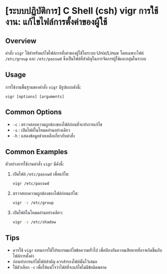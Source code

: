# [ระบบปฏิบัติการ] C Shell (csh) vigr การใช้งาน: แก้ไขไฟล์การตั้งค่าของผู้ใช้

## Overview
คำสั่ง `vigr` ใช้สำหรับแก้ไขไฟล์การตั้งค่าของผู้ใช้ในระบบ Unix/Linux โดยเฉพาะไฟล์ `/etc/group` และ `/etc/passwd` ซึ่งเป็นไฟล์ที่สำคัญในการจัดการผู้ใช้และกลุ่มในระบบ

## Usage
การใช้งานพื้นฐานของคำสั่ง `vigr` มีรูปแบบดังนี้:

```
vigr [options] [arguments]
```

## Common Options
- `-c` : ตรวจสอบความถูกต้องของไฟล์ก่อนที่จะทำการแก้ไข
- `-s` : เปิดไฟล์ในโหมดอ่านอย่างเดียว
- `-h` : แสดงข้อมูลช่วยเหลือเกี่ยวกับคำสั่ง

## Common Examples
ตัวอย่างการใช้งานคำสั่ง `vigr` มีดังนี้:

1. เปิดไฟล์ `/etc/passwd` เพื่อแก้ไข:
   ```bash
   vigr /etc/passwd
   ```

2. ตรวจสอบความถูกต้องของไฟล์ก่อนแก้ไข:
   ```bash
   vigr -c /etc/group
   ```

3. เปิดไฟล์ในโหมดอ่านอย่างเดียว:
   ```bash
   vigr -s /etc/shadow
   ```

## Tips
- ควรใช้ `vigr` แทนการใช้โปรแกรมแก้ไขข้อความทั่วไป เพื่อป้องกันความเสียหายที่อาจเกิดขึ้นกับไฟล์การตั้งค่า
- ก่อนทำการแก้ไขไฟล์สำคัญ ควรสำรองไฟล์นั้นไว้เสมอ
- ใช้ตัวเลือก `-c` เพื่อให้แน่ใจว่าไฟล์ที่จะแก้ไขไม่มีข้อผิดพลาด